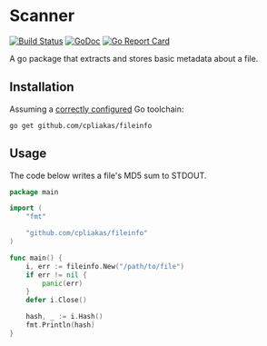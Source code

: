 # Scanner

[![Build Status](https://travis-ci.org/cpliakas/fileinfo.svg?branch=master)](https://travis-ci.org/cpliakas/fileinfo)
[![GoDoc](https://godoc.org/github.com/cpliakas/fileinfo?status.svg)](https://godoc.org/github.com/cpliakas/fileinfo)
[![Go Report Card](https://goreportcard.com/badge/github.com/cpliakas/fileinfo)](https://goreportcard.com/report/github.com/cpliakas/fileinfo)

A go package that extracts and stores basic metadata about a file.

## Installation

Assuming a [correctly configured](https://golang.org/doc/install#testing) Go
toolchain:

```shell
go get github.com/cpliakas/fileinfo
```

## Usage

The code below writes a file's MD5 sum to STDOUT.

```go
package main

import (
	"fmt"

	"github.com/cpliakas/fileinfo"
)

func main() {
	i, err := fileinfo.New("/path/to/file")
	if err != nil {
		panic(err)
    }
	defer i.Close()

	hash, _ := i.Hash()
	fmt.Println(hash)
}
```